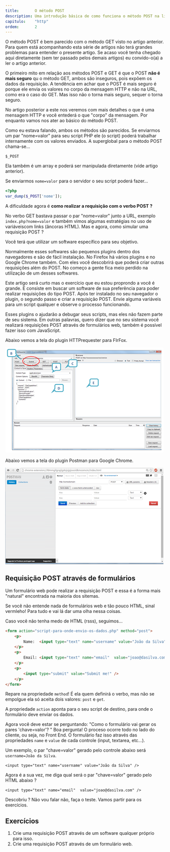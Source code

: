 ```yaml
---
title:       O método POST
description: Uma introdução básica de como funciona o método POST na linguagem PHP
capitulo:    "http"
ordem:       2
---
```


O método POST é bem parecido com o método GET visto no artigo anterior. Para quem está acompanhando esta série de artigos
não terá grandes problemas para entender o presente artigo. Se acaso você tenha chegado aqui diretamente (sem ter passado
pelos demais artigos) eu convido-o(a) a ler o artigo anterior.

O primeiro mito em relação aos métodos POST e GET é que o POST __não é mais seguro__ qu o método GET, ambos são 
inseguros, pois expõem os dados da requisição. A tendência em achar que o POST é mais seguro é porque ele envia os valores
no corpo da mensagem HTTP e não na URL, como era o caso do GET. Mas isso não o torna mais seguro, sequer o torna seguro.

No artigo posterior a este nos veremos com mais detalhes o que é uma mensagem HTTP e você entederá o que "corpo" da 
mensagem. Por enquanto vamos nos ater ao básico do método POST. 

Como eu estava falando, ambos os métodos são parecidos. Se enviarmos um par "nome=valor" para seu script PHP ele (o
script) poderá trabalhar internamente com os valores enviados. A superglobal para o método POST chama-se...

    $_POST

Ela também é um array e poderá ser manipulada diretamente (vide artigo anterior).

Se enviarmos `nome=valor` para o servidor o seu script poderá fazer...

```php
<?php
var_dump($_POST['nome']);
```

A dificuldade agora é __como realizar a requisição com o verbo POST ?__

No verbo GET bastava passar o par "nome=valor" junto a URL, exemplo `index.php?nome=valor` e também vimos algumas 
estratégias no uso de variáveiscom links (âncoras HTML). Mas e agora, como  simular uma requisição POST ?

Você terá que utilizar um software específico para seu objetivo.

Normalmente esses softwares são pequenos plugins dentro dos navegadores e são de fácil instalação. No Firefox há vários
plugins e no Google Chrome também. Com eles você descobrirá que poderá criar outras requisições além do POST. No começo
a gente fica meio perdido na utilização de um desses softwares.

Este artigo será curto mas o exercício que eu estou proprondo a você é grande. E consiste em buscar um software de sua
preferência para poder realizar requisições do tipo POST. Após ter instalado no seu navegador o plugin, o segundo passo
e criar a requisição POST. Envie alguma variáveis para um script qualquer e observe o processo funcionando.

Esses plugins o ajudarão a debugar seus scripts, mas eles não fazem parte de seu sistema. Em outras palavras, quero dizer
que no seu sistema você realizará requisições POST através de formulários web, também é possível fazer isso com JavaScript.

Abaixo vemos a tela do plugin HTTPrequester para FIrFox.

![](httprequester.PNG)

Abaixo vemos a tela do plugin Postman para Google Chrome.

![](postman.PNG)


## Requisição POST através de formulários

Um formulário web pode realizar a requisição POST e essa é a forma mais "natural" encontrada na maioria dos sitemas.

Se você não entende nada de formulários web e tão pouco HTML, sinal vermleho! Para tudo e vai lá dar uma olha nessa coisas.

Caso você não tenha medo de HTML (rsss), seguimos...

```html
<form action="script-para-onde-envio-os-dados.php" method="post">
    <p>
        Name:  <input type="text" name="username" value="João da Silva" />
    </p>
    <p>
        Email: <input type="text" name="email"  value="joao@dasilva.com" />
    </p>
    <p>
        <input type="submit" value="Submit me!" />
    </p>
</form>
```

Repare na propriedade `method`! É ela quem definirá o verbo, mas não se empolgue ela só aceita dois valores: `post` e `get`.

A propriedade `action` aponta para o seu script de destino, para onde o formulário deve enviar os dados.

Agora você deve estar se perguntando: "Como o formulário vai gerar os pares 'chave=valor'? " Boa pergunta! O proceso 
ocorre todo no lado do cliente, ou seja, no Front End. O formulário faz isso através das propriedades `name` e `value` 
de cada controle (input, textarea, etc...).

Um exemplo, o par "chave=valor" gerado pelo controle abaixo será `username=João da Silva`.

    <input type="text" name="username" value="João da Silva" />

Agora é a sua vez, me diga qual será o par "chave=valor" gerado pelo HTML abaixo ?

    <input type="text" name="email"  value="joao@dasilva.com" />

Descobriu ? Não vou falar não, faça o teste. Vamos partir para os exercícios.


## Exercícios

1. Crie uma requisição POST através de um software qualquer próprio para isso.
2. Crie uma requisição POST através de um formulário web.
